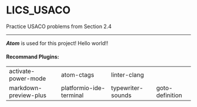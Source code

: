# LICS_USACO #
Practice USACO problems from Section 2.4
* * *
**_Atom_** is used for this project!
Hello world!!
#### Recommand Plugins: ####

<table>
    <tr>
        <td>activate-power-mode</td>
        <td>atom-ctags</td>
        <td>linter-clang</td>
    </tr>
    <tr>
        <td>markdown-preview-plus</td>
        <td>platformio-ide-terminal</td>
        <td>typewriter-sounds</td>
        <td>goto-definition</td>
    </tr>
</table>
